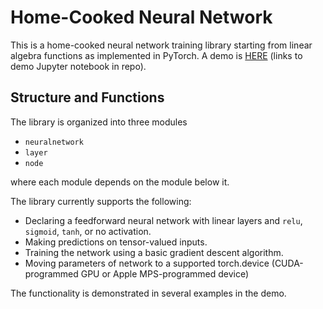# Home-Cooked Neural Network

This is a home-cooked neural network training library starting from linear algebra functions as implemented in PyTorch. A demo is [HERE](demo.ipynb) (links to demo Jupyter notebook in repo).

## Structure and Functions

The library is organized into three modules

* `neuralnetwork`
* `layer`
* `node`

where each module depends on the module below it. 

The library currently supports the following:

* Declaring a feedforward neural network with linear layers and `relu`, `sigmoid`, `tanh`, or no activation.
* Making predictions on tensor-valued inputs.
* Training the network using a basic gradient descent algorithm.
* Moving parameters of network to a supported torch.device (CUDA-programmed GPU or Apple MPS-programmed device)
  
The functionality is demonstrated in several examples in the demo.
